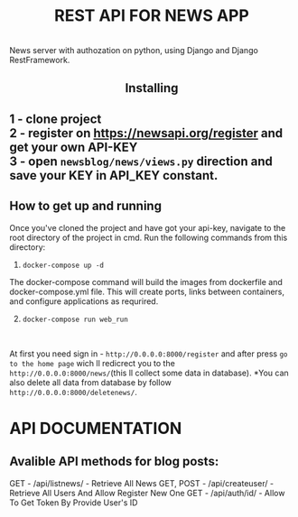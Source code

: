 
<h1 align='center'>REST API FOR NEWS APP </h1>
<br>
News server with authozation on python, using Django and Django RestFramework.

<h2 align='center'>Installing<h2>
	
1 - clone project
<br>
2 - register on https://newsapi.org/register and get your own API-KEY
<br>
3 - open `newsblog/news/views.py` direction and save your KEY in API_KEY constant.

## How to get up and running
Once you've cloned the project and have got your api-key, navigate to the root directory of the project in cmd. Run the following commands from this directory:

1. ` docker-compose up -d `

The docker-compose command will build the images from dockerfile and docker-compose.yml file. This will create ports, links between containers, and configure applications as requrired. 

2. ` docker-compose run web_run `
<br>

At first you need sign in - `http://0.0.0.0:8000/register` and after press `go to the home page` wich ll redicrect you to the `http://0.0.0.0:8000/news/`(this ll collect some data in database).
*You can also delete all data from database by follow `http://0.0.0.0:8000/deletenews/`.

# API DOCUMENTATION

## Avalible API methods for blog posts:

GET - /api/listnews/ - Retrieve All News
GET, POST - /api/createuser/ - Retrieve All Users And Allow Register New One
GET - /api/auth/id/ - Allow To Get Token By Provide User's ID
<br>
	
